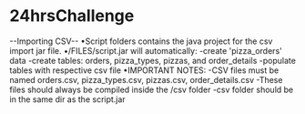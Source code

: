 # 24hrsChallenge

--Importing CSV--
•Script folders contains the java project for the csv import jar file.
•/FILES/script.jar will automatically:
	-create 'pizza_orders' data
	-create tables: orders, pizza_types, pizzas, and order_details
	-populate tables with respective csv file
•IMPORTANT NOTES:
	-CSV files must be named orders.csv, pizza_types.csv, pizzas.csv, order_details.csv
	-These files should always be compiled inside the /csv folder
	-csv folder should be in the same dir as the script.jar